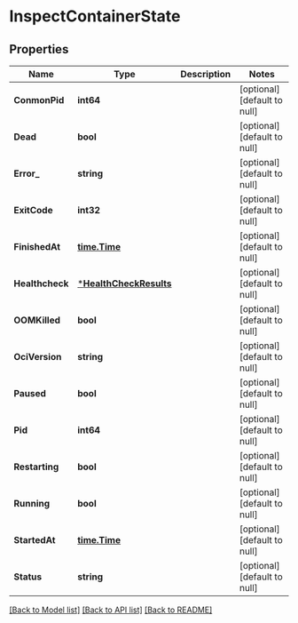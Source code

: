 # InspectContainerState

## Properties
Name | Type | Description | Notes
------------ | ------------- | ------------- | -------------
**ConmonPid** | **int64** |  | [optional] [default to null]
**Dead** | **bool** |  | [optional] [default to null]
**Error_** | **string** |  | [optional] [default to null]
**ExitCode** | **int32** |  | [optional] [default to null]
**FinishedAt** | [**time.Time**](time.Time.md) |  | [optional] [default to null]
**Healthcheck** | [***HealthCheckResults**](HealthCheckResults.md) |  | [optional] [default to null]
**OOMKilled** | **bool** |  | [optional] [default to null]
**OciVersion** | **string** |  | [optional] [default to null]
**Paused** | **bool** |  | [optional] [default to null]
**Pid** | **int64** |  | [optional] [default to null]
**Restarting** | **bool** |  | [optional] [default to null]
**Running** | **bool** |  | [optional] [default to null]
**StartedAt** | [**time.Time**](time.Time.md) |  | [optional] [default to null]
**Status** | **string** |  | [optional] [default to null]

[[Back to Model list]](../README.md#documentation-for-models) [[Back to API list]](../README.md#documentation-for-api-endpoints) [[Back to README]](../README.md)


